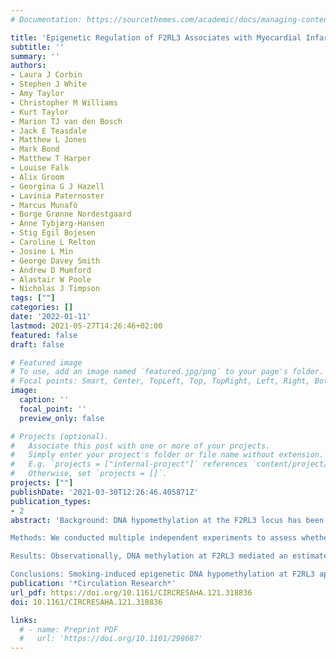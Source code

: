 ```yaml
---
# Documentation: https://sourcethemes.com/academic/docs/managing-content/

title: 'Epigenetic Regulation of F2RL3 Associates with Myocardial Infarction and Platelet Function'
subtitle: ''
summary: ''
authors:
- Laura J Corbin
- Stephen J White
- Amy Taylor
- Christopher M Williams
- Kurt Taylor
- Marion TJ van den Bosch
- Jack E Teasdale
- Matthew L Jones
- Mark Bond
- Matthew T Harper
- Louise Falk
- Alix Groom
- Georgina G J Hazell
- Lavinia Paternoster
- Marcus Munafò
- Borge Grønne Nordestgaard
- Anne Tybjærg-Hansen
- Stig Egil Bojesen
- Caroline L Relton
- Josine L Min
- George Davey Smith
- Andrew D Mumford
- Alastair W Poole
- Nicholas J Timpson
tags: [""]
categories: []
date: '2022-01-11'
lastmod: 2021-05-27T14:26:46+02:00
featured: false
draft: false

# Featured image
# To use, add an image named `featured.jpg/png` to your page's folder.
# Focal points: Smart, Center, TopLeft, Top, TopRight, Left, Right, BottomLeft, Bottom, BottomRight.
image:
  caption: ''
  focal_point: ''
  preview_only: false

# Projects (optional).
#   Associate this post with one or more of your projects.
#   Simply enter your project's folder or file name without extension.
#   E.g. `projects = ["internal-project"]` references `content/project/deep-learning/index.md`.
#   Otherwise, set `projects = []`.
projects: [""]
publishDate: '2021-03-30T12:26:46.405871Z'
publication_types:
- 2
abstract: 'Background: DNA hypomethylation at the F2RL3 locus has been associated with both smoking and atherosclerotic cardiovascular disease; whether these smoking-related associations form a pathway to disease is unknown. F2RL3 encodes protease-activated receptor 4, a potent thrombin receptor expressed on platelets. Given the role of thrombin in platelet activation and the role of thrombus formation in myocardial infarction, alterations to this biological pathway could be important for ischemic cardiovascular disease.

Methods: We conducted multiple independent experiments to assess whether DNA hypomethylation at F2RL3 in response to smoking is associated with risk of myocardial infarction via changes to platelet reactivity. Using cohort data (N=3,205), we explored the relationship between smoking, DNA hypomethylation at F2RL3 and myocardial infarction. We compared platelet reactivity in individuals with low versus high DNA methylation at F2RL3 (N=41). We used an in vitro model to explore the biological response of F2RL3 to cigarette smoke extract (CSE). Finally, a series of reporter constructs were used to investigate how differential methylation could impact F2RL3 gene expression.

Results: Observationally, DNA methylation at F2RL3 mediated an estimated 34% of the smoking effect on increased risk of myocardial infarction. An association between methylation group (low/high) and platelet reactivity was observed in response to PAR4 stimulation. In cells, CSE exposure was associated with a 4.9 to 9.3% reduction in DNA methylation at F2RL3 and a corresponding 1.7 (95% CI: 1.2, 2.4, p=0.04) fold increase in F2RL3 mRNA. Results from reporter assays suggest the exon 2 region of F2RL3 may help control gene expression.

Conclusions: Smoking-induced epigenetic DNA hypomethylation at F2RL3 appears to increase PAR4 expression with potential downstream consequences for platelet reactivity. Combined evidence here not only identifies F2RL3 DNA methylation as a possible contributory pathway from smoking to cardiovascular disease risk, but from any feature potentially influencing F2RL3 regulation in a similar manner.'
publication: '*Circulation Research*'
url_pdf: https://doi.org/10.1161/CIRCRESAHA.121.318836
doi: 10.1161/CIRCRESAHA.121.318836

links:
  # - name: Preprint PDF
  #   url: 'https://doi.org/10.1101/298687'
---
```


